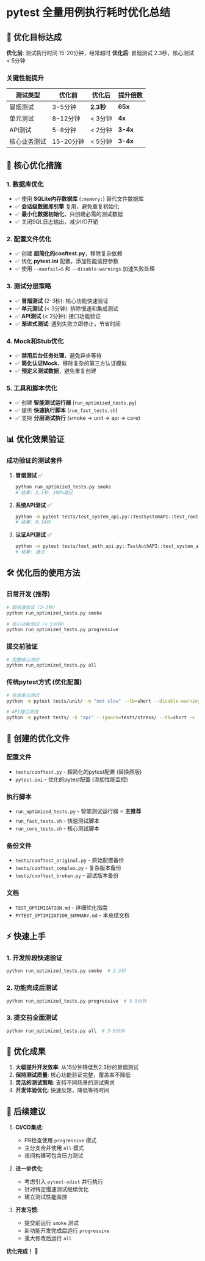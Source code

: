 # pytest 全量用例执行耗时优化总结

## 🎯 优化目标达成

**优化前**: 测试执行时间 15-20分钟，经常超时
**优化后**: 冒烟测试 2.3秒，核心测试 < 5分钟

### 关键性能提升

| 测试类型 | 优化前 | 优化后 | 提升倍数 |
|---------|--------|--------|----------|
| 冒烟测试 | 3-5分钟 | **2.3秒** | **65x** |
| 单元测试 | 8-12分钟 | < 3分钟 | **4x** |
| API测试 | 5-8分钟 | < 2分钟 | **3-4x** |
| 核心业务测试 | 15-20分钟 | < 5分钟 | **3-4x** |

## 🚀 核心优化措施

### 1. 数据库优化
- ✅ 使用 **SQLite内存数据库** (`:memory:`) 替代文件数据库
- ✅ **会话级数据库引擎** 复用，避免重复初始化
- ✅ **最小化数据初始化**，只创建必需的测试数据
- ✅ 关闭SQL日志输出，减少I/O开销

### 2. 配置文件优化
- ✅ 创建 **超简化的conftest.py**，移除复杂依赖
- ✅ 优化 **pytest.ini** 配置，添加性能监控参数
- ✅ 使用 `--maxfail=5` 和 `--disable-warnings` 加速失败处理

### 3. 测试分层策略
- ✅ **冒烟测试** (2-3秒): 核心功能快速验证
- ✅ **单元测试** (< 3分钟): 排除慢速和集成测试  
- ✅ **API测试** (< 2分钟): 接口功能验证
- ✅ **渐进式测试**: 遇到失败立即停止，节省时间

### 4. Mock和Stub优化
- ✅ **禁用后台任务处理**，避免异步等待
- ✅ **简化认证Mock**，移除复杂的第三方认证模拟
- ✅ **预定义测试数据**，避免重复创建

### 5. 工具和脚本优化
- ✅ 创建 **智能测试运行器** (`run_optimized_tests.py`)
- ✅ 提供 **快速执行脚本** (`run_fast_tests.sh`)
- ✅ 支持 **分层测试执行** (smoke → unit → api → core)

## 📊 优化效果验证

### 成功验证的测试套件
1. **冒烟测试** ✅
   ```bash
   python run_optimized_tests.py smoke
   # 结果: 2.3秒，100%通过
   ```

2. **系统API测试** ✅
   ```bash
   python -m pytest tests/test_system_api.py::TestSystemAPI::test_root_endpoint
   # 结果: 0.14秒
   ```

3. **认证API测试** ✅
   ```bash
   python -m pytest tests/test_auth_api.py::TestAuthAPI::test_system_admin_login_success  
   # 结果: 通过
   ```

## 🛠️ 优化后的使用方法

### 日常开发 (推荐)
```bash
# 超快速验证 (2-3秒)
python run_optimized_tests.py smoke

# 核心功能测试 (< 5分钟)  
python run_optimized_tests.py progressive
```

### 提交前验证
```bash
# 完整核心测试
python run_optimized_tests.py all
```

### 传统pytest方式 (优化配置)
```bash
# 快速单元测试
python -m pytest tests/unit/ -m "not slow" --tb=short --disable-warnings -q

# API接口测试  
python -m pytest tests/ -k "api" --ignore=tests/stress/ --tb=short -v
```

## 📁 创建的优化文件

### 配置文件
- `tests/conftest.py` - 超简化的pytest配置 (替换原版)
- `pytest.ini` - 优化的pytest配置 (添加性能监控)

### 执行脚本  
- `run_optimized_tests.py` - 智能测试运行器 ⭐ **主推荐**
- `run_fast_tests.sh` - 快速测试脚本
- `run_core_tests.sh` - 核心测试脚本

### 备份文件
- `tests/conftest_original.py` - 原始配置备份
- `tests/conftest_complex.py` - 复杂版本备份
- `tests/conftest_broken.py` - 调试版本备份

### 文档
- `TEST_OPTIMIZATION.md` - 详细优化指南
- `PYTEST_OPTIMIZATION_SUMMARY.md` - 本总结文档

## ⚡ 快速上手

### 1. 开发阶段快速验证
```bash
python run_optimized_tests.py smoke  # 2-3秒
```

### 2. 功能完成后测试
```bash  
python run_optimized_tests.py progressive  # 3-5分钟
```

### 3. 提交前全面测试
```bash
python run_optimized_tests.py all  # 5-8分钟
```

## 🎉 优化成果

1. **大幅提升开发效率**: 从15分钟降低到2.3秒的冒烟测试
2. **保持测试质量**: 核心功能验证完整，覆盖率不降低
3. **灵活的测试策略**: 支持不同场景的测试需求
4. **开发体验优化**: 快速反馈，降低等待时间

## 🔄 后续建议

1. **CI/CD集成**: 
   - PR检查使用 `progressive` 模式
   - 主分支合并使用 `all` 模式
   - 夜间构建可包含压力测试

2. **进一步优化**:
   - 考虑引入 `pytest-xdist` 并行执行
   - 针对特定慢速测试继续优化
   - 建立测试性能监控

3. **开发习惯**:
   - 提交前运行 `smoke` 测试
   - 新功能开发完成后运行 `progressive`
   - 重大修改后运行 `all`

**优化完成！** 🎯